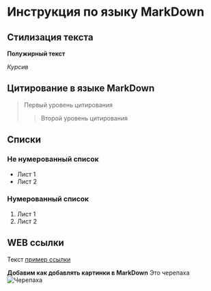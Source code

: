 # Инструкция по языку MarkDown

## Стилизация текста

**Полужирный текст**

*Курсив*

## Цитирование в языке MarkDown
> Первый уровень цитирования
>>Второй уровень цитирования

## Списки
### Не нумерованный список
* Лист 1
* Лист 2

### Нумерованный список
1. Лист 1
2. Лист 2

## WEB ссылки
Текст [пример ссылки](http.example.com "Всплывающая подсказка")

**Добавим как добавлять картинки в MarkDown**
Это черепаха
![Черепаха](Turtle.jpg)